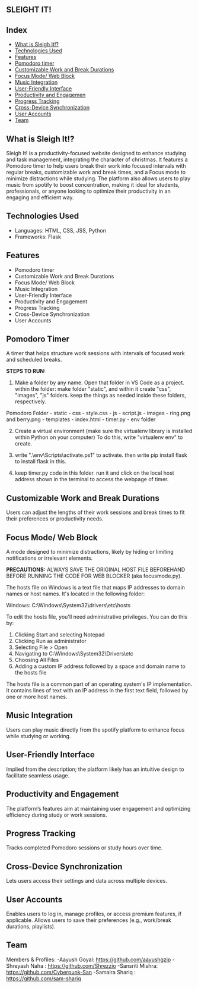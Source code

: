 ##                      SLEIGHT IT!


## Index
- [What is Sleigh It!?](#what-is-sleigh-it)
- [Technologies Used](#Technologies-Used)
- [Features](#features)
- [Pomodoro timer](#Pomodoro-timer)
- [Customizable Work and Break Durations](#CustomizableWorkandBreakDurations)
- [Focus Mode/ Web Block](#webblock)
- [Music Integration](#music)
- [User-Friendly Interface](#User-Friendly)
- [Productivity and Engagemen](#Productivity)
- [Progress Tracking](#tracking)
- [Cross-Device Synchronization](#Synchronization)
- [User Accounts](#personalisation)
- [Team](#team)



## What is Sleigh It!?
Sleigh It! is a productivity-focused website designed to enhance studying and task management, integrating the character of christmas. It features a Pomodoro timer to help users break their work into focused intervals with regular breaks, customizable work and break times, and a Focus mode to minimize distractions while studying. The platform also allows users to play music from spotify to boost concentration, making it ideal for students, professionals, or anyone looking to optimize their productivity in an engaging and efficient way.

## Technologies Used
- Languages: HTML, CSS, JSS, Python
- Frameworks: Flask

## Features
- Pomodoro timer
- Customizable Work and Break Durations
- Focus Mode/ Web Block
- Music Integration
- User-Friendly Interface
- Productivity and Engagement
- Progress Tracking
- Cross-Device Synchronization
- User Accounts


## Pomodoro Timer

A timer that helps structure work sessions with intervals of focused work and scheduled breaks.


**STEPS TO RUN:** 

1. Make a folder by any name. Open that folder in VS Code as a project. within the folder: 
 make folder "static", and within it create "css", "images", "js" folders. 
 keep the things as needed inside these folders, respectively.
 
 Pomodoro Folder - static - css - style.css
                           - js - script.js
                           - images - ring.png and berry.png
                 - templates - index.html
                 - timer.py
                 - env folder

2. Create a virtual environment (make sure the virtualenv library is installed within Python on your computer)
To do this, write "virtualenv env" to create.

3. write ".\env\Scripts\activate.ps1" to activate. then write pip install flask to install flask in this.

4. keep timer.py code in this folder. 
 run it and click on the local host address shown in the terminal to access the webpage of timer.


## Customizable Work and Break Durations
Users can adjust the lengths of their work sessions and break times to fit their preferences or productivity needs.


## Focus Mode/ Web Block

A mode designed to minimize distractions, likely by hiding or limiting notifications or irrelevant elements.


**PRECAUTIONS:**
ALWAYS SAVE THE ORIGINAL HOST FILE BEFOREHAND BEFORE RUNNING THE CODE FOR WEB BLOCKER (aka focusmode.py).

The hosts file on Windows is a text file that maps IP addresses to domain names or host names. It's located in the following folder: 

Windows: C:\Windows\System32\drivers\etc\hosts

To edit the hosts file, you'll need administrative privileges. You can do this by: 

1. Clicking Start and selecting Notepad
2. Clicking Run as administrator
3. Selecting File > Open
4. Navigating to C:\Windows\System32\Drivers\etc
5. Choosing All Files
6. Adding a custom IP address followed by a space and domain name to the hosts file

The hosts file is a common part of an operating system's IP implementation. It contains lines of text with an IP address in the first text field, followed by one or more host names.


## Music Integration
Users can play music directly from the spotify platform to enhance focus while studying or working.

## User-Friendly Interface
Implied from the description; the platform likely has an intuitive design to facilitate seamless usage.

## Productivity and Engagement
The platform’s features aim at maintaining user engagement and optimizing efficiency during study or work sessions.

## Progress Tracking
Tracks completed Pomodoro sessions or study hours over time.

## Cross-Device Synchronization
Lets users access their settings and data across multiple devices.

## User Accounts
Enables users to log in, manage profiles, or access premium features, if applicable. Allows users to save their preferences (e.g., work/break durations, playlists).

## Team
Members & Profiles:
-Aayush Goyal: https://github.com/aayushgzip
-Shreyash Naha : https://github.com/Shrezzio
-Sansriti Mishra: https://github.com/Cyberpunk-San
-Samaira Shariq : https://github.com/sam-shariq
